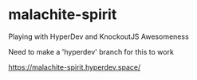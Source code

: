 # malachite-spirit
Playing with HyperDev and KnockoutJS Awesomeness

Need to make a 'hyperdev' branch for this to work

https://malachite-spirit.hyperdev.space/
